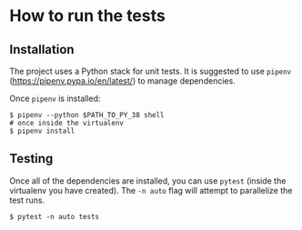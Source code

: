 # How to run the tests

## Installation

The project uses a Python stack for unit tests. It is suggested to use `pipenv` (https://pipenv.pypa.io/en/latest/) to manage dependencies.

Once `pipenv` is installed:

``` shell
$ pipenv --python $PATH_TO_PY_38 shell
# once inside the virtualenv
$ pipenv install
```

## Testing

Once all of the dependencies are installed, you can use `pytest` (inside the virtualenv you have created). The `-n auto` flag will attempt to parallelize the test runs.

``` shell
$ pytest -n auto tests
```
